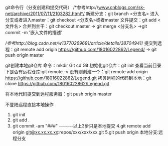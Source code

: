 git命令行（分支创建和提交代码）
/*参考http://www.cnblogs.com/sk-net/archive/2011/07/11/2103282.html*/
新建分支：git branch <分支名>
进入分支或者进入master：git checkout <分支名>或者master
文件提交：git add <文件名>
合并到主干：git checkout master -> git merge <分支名> ->git commit -m '嵌入文件的描述'

/*参考http://blog.csdn.net/w13770269691/article/details/38704941*/
提交到远程：git remote add origin https://github.com/18016022862/Legend/ -> git push origin master


git创建本地git仓库
命令：mkdir Git
cd Git
初始化git仓库：git init
查看当前目录下是否有远程仓库:git remote -v 
没有则创建一个：git remote add origin https://github.com/18016022862/Legend.git
拷贝远程的代码到本地：git clone https://github.com/18016022862/Legend.git

将本地代码提交到远程服务器：git push origin master

不登陆远程直接本地操作
1. git init
2. git add .
3. git commit -am "###"      -------以上3步只是本地提交
4.git remote add origin git@xx.xx.xx.xx:repos/xxx/xxx/xxx.git
5.git push origin 本地分支:远程分支


